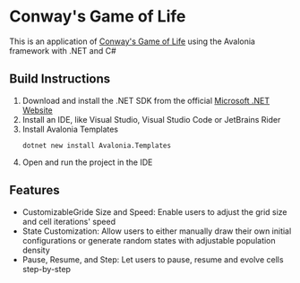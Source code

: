 # Conway's Game of Life
This is an application of [Conway's Game of Life](https://en.wikipedia.org/wiki/Conway%27s_Game_of_Life) using 
the Avalonia framework with .NET and C#

## Build Instructions
1. Download and install the .NET SDK from the official [Microsoft .NET Website](https://dotnet.microsoft.com/en-us/download)
2. Install an IDE, like Visual Studio, Visual Studio Code or JetBrains Rider
3. Install Avalonia Templates
   ```
   dotnet new install Avalonia.Templates
   ```
4. Open and run the project in the IDE

## Features

* CustomizableGride Size and Speed: Enable users to adjust the grid size and cell iterations' speed
* State Customization: Allow users to either manually draw their own initial configurations or generate random states with adjustable population density
* Pause, Resume, and Step: Let users to pause, resume and evolve cells step-by-step

  

   

